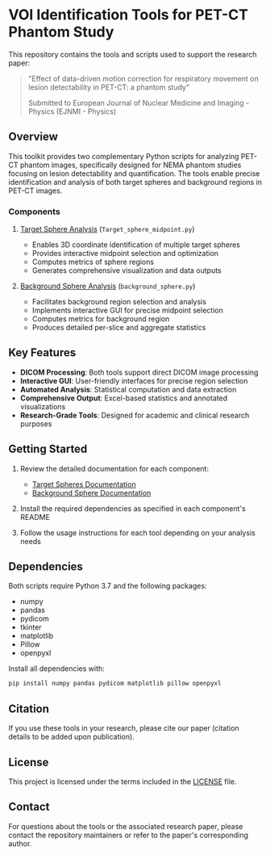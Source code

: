 # VOI Identification Tools for PET-CT Phantom Study

This repository contains the tools and scripts used to support the research paper:

> "Effect of data-driven motion correction for respiratory movement on lesion detectability in PET-CT: a phantom study"
> 
> Submitted to European Journal of Nuclear Medicine and Imaging - Physics (EJNMI - Physics)

## Overview

This toolkit provides two complementary Python scripts for analyzing PET-CT phantom images, specifically designed for NEMA phantom studies focusing on lesion detectability and quantification. The tools enable precise identification and analysis of both target spheres and background regions in PET-CT images.

### Components

1. [Target Sphere Analysis](README%20target%20spheres.md) (`Target_sphere_midpoint.py`)
   - Enables 3D coordinate identification of multiple target spheres
   - Provides interactive midpoint selection and optimization
   - Computes metrics of sphere regions
   - Generates comprehensive visualization and data outputs

2. [Background Sphere Analysis](README%20background%20sphere.md) (`background_sphere.py`)
   - Facilitates background region selection and analysis
   - Implements interactive GUI for precise midpoint selection
   - Computes metrics for background region
   - Produces detailed per-slice and aggregate statistics

## Key Features

- **DICOM Processing**: Both tools support direct DICOM image processing
- **Interactive GUI**: User-friendly interfaces for precise region selection
- **Automated Analysis**: Statistical computation and data extraction
- **Comprehensive Output**: Excel-based statistics and annotated visualizations
- **Research-Grade Tools**: Designed for academic and clinical research purposes

## Getting Started

1. Review the detailed documentation for each component:
   - [Target Spheres Documentation](README%20target%20spheres.md)
   - [Background Sphere Documentation](README%20background%20sphere.md)

2. Install the required dependencies as specified in each component's README

3. Follow the usage instructions for each tool depending on your analysis needs

## Dependencies

Both scripts require Python 3.7 and the following packages:
- numpy
- pandas
- pydicom
- tkinter
- matplotlib
- Pillow
- openpyxl

Install all dependencies with:

```bash
pip install numpy pandas pydicom matplotlib pillow openpyxl
```

## Citation

If you use these tools in your research, please cite our paper (citation details to be added upon publication).

## License

This project is licensed under the terms included in the [LICENSE](LICENSE) file.

## Contact

For questions about the tools or the associated research paper, please contact the repository maintainers or refer to the paper's corresponding author.
